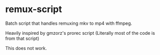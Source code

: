 # remux-script

Batch script that handles remuxing mkv to mp4 with ffmpeg.

Heavily inspired by gmzorz's prorec script
(Literally most of the code is from that script)

This does not work.

